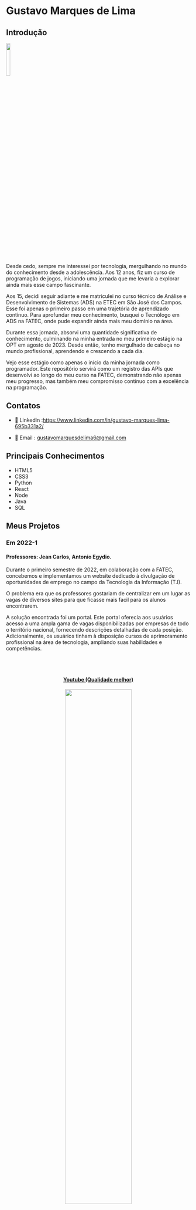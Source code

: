 # Gustavo Marques de Lima

## Introdução
<img src='/img/01/gustavo.webp' width="15%" />

Desde cedo, sempre me interessei por tecnologia, mergulhando no mundo do conhecimento desde a adolescência. Aos 12 anos, fiz um curso de programação de jogos, iniciando uma jornada que me levaria a explorar ainda mais esse campo fascinante.

Aos 15, decidi seguir adiante e me matriculei no curso técnico de Análise e Desenvolvimento de Sistemas (ADS) na ETEC em São José dos Campos. Esse foi apenas o primeiro passo em uma trajetória de aprendizado contínuo. Para aprofundar meu conhecimento, busquei o Tecnólogo em ADS na FATEC, onde pude expandir ainda mais meu domínio na área.

Durante essa jornada, absorvi uma quantidade significativa de conhecimento, culminando na minha entrada no meu primeiro estágio na OPT em agosto de 2023. Desde então, tenho mergulhado de cabeça no mundo profissional, aprendendo e crescendo a cada dia.

Vejo esse estágio como apenas o início da minha jornada como programador. Este repositório servirá como um registro das APIs que desenvolvi ao longo do meu curso na FATEC, demonstrando não apenas meu progresso, mas também meu compromisso contínuo com a excelência na programação.

## Contatos
- 💼 Linkedin :https://www.linkedin.com/in/gustavo-marques-lima-695b331a2/

- 📧 Email : gustavomarquesdelima6@gmail.com

## Principais Conhecimentos
* HTML5
* CSS3
* Python
* React
* Node
* Java
* SQL

## Meus Projetos

### Em 2022-1
#### Professores: Jean Carlos, Antonio Egydio.
Durante o primeiro semestre de 2022, em colaboração com a FATEC, concebemos e implementamos um website dedicado à divulgação de oportunidades de emprego no campo da Tecnologia da Informação (T.I).

O problema era que os professores gostariam de centralizar em um lugar as vagas de diversos sites para que ficasse mais facil para os alunos encontrarem.

A solução encontrada foi um portal. Este portal oferecia aos usuários acesso a uma ampla gama de vagas disponibilizadas por empresas de todo o território nacional, fornecendo descrições detalhadas de cada posição. Adicionalmente, os usuários tinham à disposição cursos de aprimoramento profissional na área de tecnologia, ampliando suas habilidades e competências.

<br>
  <h4 align="center"><br><a href="https://www.youtube.com/watch?v=vAR8DCsnbfE">Youtube (Qualidade melhor)</a></h4>
  <p align="center">
    <img src="/img/01/gif_localizacao_pagweb.gif" width="60%" />
</p>


### Mais videos:

<details>

<br>
  <h4 align="center"><br><a href="https://youtu.be/MpbO26x4V6s">Youtube (Qualidade melhor)</a></h4>
  <p align="center">
    <img src="/img/01/cursos-botao.gif" width="60%" />
</p>

<br>
  <h4 align="center"><br><a href="https://youtu.be/GsF3vHnyO84">Youtube (Qualidade melhor)</a></h4>
  <p align="center">
    <img src="/img/01/graficos_parte1.gif" width="60%" />
</p>

<br>
  <p align="center">
    <img src="/img/01/graficos_parte2.gif" width="60%" />
</p>

<br>
  <h4 align="center"><br><a href="https://youtu.be/iMzZy33cA94">Youtube (Qualidade melhor)</a></h4>
  <p align="center">
    <img src="/img/01/contatos.gif" width="60%" />
</p>
<br>
</details>
Para mais informações:
[GIT](https://github.com/gusta7597/API-FATEC)

#### Tecnologias Utilizadas
* HTML5 - Utilizado para estruturar semanticamente o conteúdo das páginas do site.
* CSS3 - Utilizado para estilizar e criar layouts responsivos, aprimorando a aparência visual do site.
* Java Script - Implementado para adicionar interatividade e dinamismo às páginas, como validações de formulário e animações.
* Bootstrap - Aplicado para acelerar o desenvolvimento de interfaces responsivas e compatíveis com diferentes dispositivos.
* Python - Aplicado na parte de raspagem de dados para adquirir varias vagas
* Flask - Framework utilizado para desenvolver a aplicação web, gerenciando rotas/templates.
* SQL - Utilizado para gerenciar e consultar dados armazenados no banco de dados relacional
* SQLite - Banco de dados escolhido para armazenar dados de forma leve e eficiente durante o desenvolvimento.
* AWS - Implementado para hospedar a aplicação. 
* Github - Usado para versionamento de código, colaboração entre equipe e gerenciamento do histórico de alterações do projeto.
* Figma - Ferramenta utilizada para design de interface e prototipação.

#### Contribuições Pessoais
No decorrer deste projeto, atuei na função de Product Owner (PO), sendo responsável por interagir com o cliente para entender e documentar requisitos, entre outras atividades. Além disso, sempre que necessário, ofereci suporte aos meus colegas de equipe em diversas tarefas.

Contribuí de maneira significativa em momentos específicos, como na página de vagas, onde desenvolvi uma parte substancial do código. Utilizei HTML para estruturar o conteúdo da página, criando elementos como listas de vagas, descrições e formulários de candidatura. Para a apresentação visual, apliquei CSS, definindo estilos que incluíam layouts responsivos, cores, tipografia e espaçamentos, garantindo uma interface amigável e funcional.

#### Hard Skills
* HTML5 - Avançado - Possuo habilidade para estruturar semanticamente páginas web de forma autônoma, garantindo uma organização lógica e acessível dos elementos.

* CSS3 - Avançado - Sou capaz de estilizar páginas web de maneira independente, utilizando CSS3 para criar layouts atraentes e responsivos que complementam a estrutura HTML.

* Python - Avançado - Adquiri conhecimentos em raspagem de dados utilizando Python, além de aprender a organizar e manipular esses dados de forma eficiente para diversas finalidades.

* SQL - Avançado - Possuo autonomia na criação de operações CRUD (Create, Read, Update, Delete) em sistemas de banco de dados, utilizando SQL para manipular e gerenciar dados de forma eficaz.

#### Soft Skills
* Comunicação:
Para facilitar o acompanhamento do desenvolvimento das atividades, exercitei minhas habilidades de comunicação ao participar de reuniões semanais com a equipe. Estas reuniões eram essenciais para garantir a sincronização de esforços e a avaliação do progresso das tarefas.

### Em 2022-2
Durante o segundo semestre de 2022, estabelecemos uma colaboração estratégica com a renomada Trackcash, uma empresa especializada em soluções de conciliação financeira direcionadas a e-commerces, marketplaces e estabelecimentos físicos.

O problema relatado era que para organizar os clientes a trackcash utilizava planilhas para controlar as vendas dos clientes, e então por conta disso veio o desejo de automatizar esta parte. 

Neste contexto, foi incumbida a nós a missão de conceber um software desktop personalizado, destinado a disponibilizar aos clientes da Trackcash informações cruciais sobre suas atividades de vendas. O propósito primordial era garantir uma experiência de usuário fluida e intuitiva, entregando dados de forma acessível através de planilhas e painéis de controle, com o intuito de otimizar a elaboração de estratégias financeiras e identificar possíveis obstáculos ao término de cada ciclo de vendas.

Um ponto crucial nesse empreendimento residia na arquitetura do sistema de autenticação e registro. Isso se dava pela necessidade de incluir detalhes específicos durante o processo de inscrição, como o nome do canal de vendas (por exemplo: Mercado Livre, Americanas), o tipo de canal (seja Marketplace ou plataforma de pagamentos) e o método de autenticação utilizado (seja através de usuário/senha ou Token). Para garantir o atendimento eficaz de todos esses requisitos, dedicamos especial atenção à modelagem e desenvolvimento do banco de dados, assegurando que todas as exigências da Trackcash fossem plenamente satisfeitas.

É crucial ressaltar que, dentro deste projeto, os clientes são também tratados como canais, um aspecto que permeia toda a estruturação e funcionalidade do software desenvolvido.



<br>
  <h4 align="center"><br><a href="https://www.youtube.com/watch?v=Ayp1KyIrV_s">Youtube (Qualidade melhor)</a></h4>
  <p align="center">
    <img src="/img/02/Config_canais_token.gif" width="60%" />
</p>
<br>

### Mais Videos:

<details>
<br>
  <h4 align="center"><br><a href="https://youtu.be/sJAp-t41iLQ">Youtube (Qualidade melhor)</a></h4>
  <p align="center">
    <img src="/img/02/tela-configuracao-canais.gif" width="60%" />
</p>
<br>
</details>

Para mais informações:
[GIT](https://github.com/gusta7597/API-FATEC-2-SEM)

#### Tecnologias Utilizadas
* Java - Utilizada como linguagem base para criação dos scripts do projeto.
* JavaFX - Ferramenta empregada para o design e desenvolvimento das interfaces gráficas do usuário.
* SQL - Utilizada como linguagem para interação com o banco de dados do projeto.
* MYSQL - Banco de dados escolhido como o sistema de gerenciamento de dados para o projeto.
* Github - Utilizado para a publicação e documentação do projeto, facilitando o versionamento e a colaboração entre os membros da equipe.

#### Contribuições Pessoais
Durante o desenvolvimento deste projeto, desempenhei um papel ativo como membro da equipe de desenvolvimento. Minha principal área de atuação concentrou-se na criação das interfaces gráficas utilizando o SceneBuilder, uma ferramenta de design e layout fornecida pela Oracle para o desenvolvimento de interfaces de usuário em JavaFX.

Especificamente, dediquei-me à configuração personalizada de cada usuário. Essas configurações abrangiam as conexões desejadas pelo usuário em nossa aplicação, seja com marketplaces ou plataformas de pagamento. Minha responsabilidade envolvia a criação, visualização e edição de cada configuração individualmente criada pelo usuário, empregando scripts em Java e seguindo princípios de orientação a objetos.

Após três sprints dedicados à parte de configurações, na quarta e última etapa, concentrei-me na implementação da funcionalidade de edição de usuário. Isso permitia que os usuários modificassem as informações que haviam inserido anteriormente em nossa aplicação, proporcionando uma experiência mais dinâmica e personalizada.

#### Hard Skills
* Java - Intermediario - Tenho autonomia para desenvolver o back-end utilizando a linguagem Java e os conceitos de Programação Orientada a Objetos (POO).
* JavaFX - Básico - Possuo habilidades para desenvolver interfaces gráficas de usuário (GUIs) utilizando JavaFX.
* SQL - Avançado - Sou capaz de realizar operações básicas de manipulação de dados em sistemas de banco de dados (CRUD) utilizando SQL.

#### Soft Skills
* Comunicação - Como membro da equipe de desenvolvimento, aprimorei minhas habilidades de comunicação ao interagir com colegas mais experientes e ao compartilhar minhas ideias durante as reuniões diárias.
* Organização - Pratiquei minhas habilidades de organização durante o desenvolvimento do projeto, ao planejar e priorizar minhas tarefas de acordo com os requisitos e prazos estabelecidos.

### Em 2023-1
No primeiro semestre de 2023, estabelecemos uma parceria com a empresa Visiona uma empresa cujo objetivo é a integração de sistemas espaciais e à prestação de serviços baseados em satélites. 

O problema relatado pela visiona era que a propria empresa não havia tanto controle sobre usuarios e gostaria de automatizar essa parte com um site na web.

Como parte dessa colaboração, fomos incumbidos de conceber e implementar um sistema de gerenciamento de usuário, utilizando uma abordagem baseada em microserviços. O objetivo central deste projeto foi desenvolver uma aplicação web escalável, fundamentada em microsserviços e equipada com um dashboard intuitivo. Essa plataforma foi criada para fornecer aos usuários funcionalidades essenciais, incluindo a criação, visualização, edição e exclusão de perfis de usuário.

Decidimos utilizar bancos de dados relacionais para assegurar a consistência e a confiabilidade dos dados manipulados pela aplicação.

<br>
  <h4 align="center"><br><a href="https://www.youtube.com/watch?v=wU2duyaZ-yg">Youtube (Qualidade melhor)</a></h4>
  <p align="center">
    <img src="/img/03/login_dashboard.gif" width="60%" />
</p>
<br>

Para mais informações:
[GIT](https://github.com/gusta7597/API-FATEC-3-SEM/tree/Development?tab=readme-ov-file)

#### Tecnologias Utilizadas
* React -  Utilizado para a criação do frontend da aplicação, desenvolvendo interfaces de usuário dinâmicas e responsivas.
* NodeJS - Responsável pela criação do backend da aplicação, permitindo a construção de rotas eficientes.
* Github - Plataforma de hospedagem de código-fonte e colaboração, utilizada para gerenciar o versionamento do projeto, facilitando o trabalho em equipe e a integração contínua.
* Figma - Ferramenta utilizada para criar wireframes, protótipos e designs de interfaces de usuário, colaborando na visualização e comunicação das ideias de design.
* SQL - Utilizada como linguagem para interação com o banco de dados do projeto.
* Postgres - Banco de dados escolhido como o sistema de gerenciamento de dados para o projeto.


#### Contribuições Pessoais
Na primeira fase do projeto, concentrei-me principalmente no backend, pois nunca havia trabalhado com APIs antes. Essa imersão foi fundamental para me familiarizar com essa tecnologia e me ajudou a resolver diversos desafios que surgiram ao longo do desenvolvimento. Essa experiência acabou por se tornar uma base sólida para o meu trabalho nas próximas etapas do projeto.

Na segunda fase, assumi a responsabilidade pela documentação do projeto. Tanto o repositório no GitHub quanto a própria documentação foram elaborados por mim. Esta tarefa não só me permitiu consolidar meu entendimento do projeto como um todo, mas também contribuiu para a transparência e colaboração da equipe.

Por fim, na terceira fase do projeto, dediquei-me à manutenção de alguns aspectos desenvolvidos pelos meus colegas de equipe. Essa atividade proporcionou uma oportunidade valiosa para aprender com o código dos outros, além de aprimorar minhas habilidades de depuração e resolução de problemas.

#### Hard Skills
* React - Avançado - Tenho autonomia para desenvolver o frontend de forma componentizada.
* NodeJS - Avançado - Possuo habilidade para desenvolver o backend utilizando NodeJS.
* Figma - Avançado - Possuo habilidade para criar wireframes e protótipos de projetos utilizando a ferramenta Figma.
* SQL - Avançado - Tenho autonomia para realizar operações básicas de manipulação de dados (CRUD) em sistemas de banco de dados, além de capacidade para modelar um banco de dados.

#### Soft Skills
* Organização - Pratiquei e aprimorei minhas habilidades de organização ao longo do desenvolvimento do projeto. Isso envolveu o planejamento cuidadoso e a priorização de tarefas de acordo com os requisitos e prazos estabelecidos, garantindo uma execução eficiente e dentro do cronograma estabelecido.

### Em 2023-2
No segundo semestre de 2023, embarcamos em uma colaboração com a Greenneat, a empresa é especializada na reutilização de óleos e no descarte consciente do mesmo.

Segundo a greenneat ela havia nessecidade de obter um site cujo nele mesmo fosse criado uma logica de créditos e controle de parceiros. Com base nessa ideia foi criada uma plataforma dedicada à promoção da economia circular, com um enfoque específico na coleta e reciclagem de óleo de cozinha.

Nossa equipe se empenhou em desenvolver uma plataforma online que possibilitasse aos parceiros da Greenneat realizar a coleta de óleo de estabelecimentos e revendê-lo à plataforma, recebendo créditos em troca. Esses créditos foram concebidos para serem utilizados na aquisição de saneantes fabricados pela Greenneat e disponíveis em seu site. Além disso, proporcionamos aos parceiros acesso a um painel personalizado, permitindo-lhes acompanhar suas transações de forma transparente. Por outro lado, os estabelecimentos foram capacitados a monitorar suas compras e saldos de crédito de maneira eficiente.

Como administradores da plataforma, fornecemos um dashboard abrangente, oferecendo informações relevantes, como o desempenho do descarte, a participação dos parceiros e estabelecimentos na economia circular, entre outros dados cruciais. Este dashboard foi projetado para fornecer uma visão holística e simplificada do progresso e impacto da iniciativa.

<br>
  <h4 align="center"><br><a href="https://youtu.be/thHnFg1cLQk">Youtube (Qualidade melhor)</a></h4>
  <p align="center">
    <img src="/img/04/cadastro.gif" width="65%" />
  </p>
<br>

### Mais videos:
<details>
  <h4 align="center"><br><a href="https://youtu.be/jLK-PpFPoq0">Youtube (Qualidade melhor)</a></h4>
  <p align="center">
    <img src="/img/04/estabelecimento.gif" width="65%" />
  </p>
<br>
</details>

Para mais informações:
[GIT](https://github.com/gusta7597/API-FATEC-4-SEM)

#### Tecnologias Utilizadas
* React -  Utilizado para a criação do frontend da aplicação, desenvolvendo interfaces de usuário dinâmicas e responsivas.
* NodeJS - Responsável pela criação do backend da aplicação, permitindo a construção de rotas eficientes.
* SQL - Utilizada como linguagem para interação com o banco de dados do projeto.
* SQLite - Banco de dados escolhido como o sistema de gerenciamento de dados para o projeto.
* Github - Plataforma de hospedagem de código-fonte e colaboração, utilizada para gerenciar o versionamento do projeto, facilitando o trabalho em equipe e a integração contínua.
* Figma - Ferramenta utilizada para criar wireframes, protótipos e designs de interfaces de usuário, colaborando na visualização e comunicação das ideias de design.

#### Contribuições Pessoais
Nesse projeto, desempenhei o papel de desenvolvedor, contribuindo em diferentes fases e funcionalidades essenciais. Iniciei trabalhando no desenvolvimento do sistema de cadastro de usuários, permitindo que cada usuário inserisse suas informações básicas, como CPF e outros detalhes pertinentes.

Durante a segunda sprint, concentrei meus esforços na implementação da visualização das transações e saldos individuais de cada usuário. Desenvolvi uma tabela dinâmica que exibia as transações recentes de cada usuário, atualizando automaticamente seus saldos conforme as transações eram realizadas. Além disso, aproveitei a oportunidade para introduzir novas funcionalidades e abordar eventuais bugs encontrados durante a interação com a tabela.

Na terceira sprint, foquei em aprimorar ainda mais a experiência do usuário, adicionando novas features e realizando correções para garantir o bom funcionamento do sistema. Dedicando-me à resolução de bugs e à implementação de melhorias, assegurei que a tabela de transações oferecesse uma experiência fluida e livre de problemas para os usuários.

Por fim, na última sprint, implementei restrições de acesso com base nos tipos de usuário. Isso garantia que cada usuário só pudesse acessar telas e funcionalidades relevantes ao seu tipo, reforçando a segurança e a privacidade dentro da plataforma. Essa medida contribuiu significativamente para a organização e controle do sistema, proporcionando uma experiência de uso mais personalizada e segura para todos os usuários.
#### Hard Skills
* React - Avançado - Possuo habilidade e autonomia para desenvolver o frontend de forma componentizada utilizando React.
* NodeJS - Avançado - Tenho autonomia para desenvolver o backend de aplicações utilizando NodeJS.
* Figma - Avançado - Possuo habilidade para criar wireframes e protótipos de projetos utilizando a ferramenta Figma.
* SQL - Avançado - Possuo autonomia para realizar operações básicas de manipulação de dados (CRUD) em sistemas de banco de dados, bem como capacidade para modelar bancos de dados.

#### Soft Skills
* Organização - Sinto que melhorei minhas habilidades de organização já que no mesmo periodo acabei arranjando um estagio, ou seja, acabei aplicando coisas que aprendi no serviço e aplicando na faculdade e vice e versa. Alguma dessas coisas foi a padronização do codigo e padronização de commit.

### Em 2024-1
No primeiro semestre de 2024, uma parceria foi estabelecida com a Oracle Academy, a mesma empresa tem como objetivo promover educação, habilidades, inovação, e diversidade e inclusão em tecnologia.

A oracle necessitava de uma plataforma mobile para que fosse possivel gerir o conhecimento de parceiros e poder ver quais parceiros tem a possibilidade de subir nos parametros de parceiro. Com base nisso o projeto teve o propósito de desenvolver um aplicativo dedicado ao gerenciamento dos parceiros corporativos.

Este aplicativo tem como objetivo principal unificar e automatizar as atividades relacionadas à gestão de parcerias de negócios. Suas funcionalidades incluem o cadastro e atualização de parceiros com informações detalhadas sobre sua expertise, bem como o acompanhamento do desenvolvimento de conhecimento dos parceiros para remuneração. Além disso, oferece a extração de relatórios relevantes sobre o desempenho dos parceiros, facilitando a análise e tomada de decisões estratégicas.

Para garantir uma gestão eficiente, o app conta com um módulo administrativo que permite o cadastro, edição e exclusão de consultores de alianças, responsáveis por cadastrar e atualizar as informações sobre os parceiros. Essas funcionalidades visam unificar e automatizar as atividades relacionadas à gestão de parcerias de negócios, ao mesmo tempo em que aprimoram a eficiência operacional da organização.

<br>
  <h4 align="center"><br><a href="https://youtube.com/shorts/jaJvUHtxoDg">Youtube (Qualidade melhor)</a></h4>
  <p align="center">
    <img src="/img/05/adicionarConsultorAliancas.gif" width="65%" />
  </p>
<br>

### Mais videos:
<details>
  <h4 align="center"><br><a href="https://youtube.com/shorts/k-mWljAZT0U">Youtube (Qualidade melhor)</a></h4>
  <p align="center">
    <img src="/img/05/editarConsultorAliancas.gif" width="65%" />
  </p>
<br>
<br>
  <h4 align="center"><br><a href="https://youtube.com/shorts/QfVdLAiZrwI">Youtube (Qualidade melhor)</a></h4>
  <p align="center">
    <img src="/img/05/loginAdministrador.gif" width="65%" />
  </p>
<br>
</details>

Para mais informações:
[GIT](https://github.com/henriqFerreira/API-FATEC-5-SEM)

#### Tecnologias Utilizadas
* React Native - Utilizado para desenvolvimento do frontend da aplicação, que era direcionado a dispositivos moveis.
* NodeJS - Responsável pela criação do backend da aplicação, permitindo a construção de rotas eficientes.
* MongoDB - Banco não relacional utilizado para armazenar os dados da aplicação
* Github - Plataforma de hospedagem de código-fonte e colaboração, utilizada para gerenciar o versionamento do projeto, facilitando o trabalho em equipe e a integração contínua.
* Figma - Ferramenta utilizada para criar wireframes, protótipos e designs de interfaces de usuário, colaborando na visualização e comunicação das ideias de design.

#### Contribuições Pessoais
No decorrer deste projeto, retornei ao papel de desenvolvedor, contribuindo ativamente. Em particular, optamos por uma abordagem onde cada membro da equipe assumiu a responsabilidade por uma tarefa completa, abrangendo tanto o desenvolvimento do frontend quanto do backend. Este modelo foi adotado ao longo de quatro sprints.

Inicialmente, assumi a responsabilidade pela implementação da funcionalidade "Esqueci a senha". Essa funcionalidade permitia que a aplicação enviasse um e-mail ao usuário registrado caso este esquecesse sua senha.

Na segunda etapa, utilizei habilidades adquiridas durante meu estágio para realizar a raspagem de dados em Python das Tracks e expertises oferecidas pela Oracle.

Na terceira fase, concentrei-me em aprimorar funcionalidades, permitindo que os usuários da aplicação visualizassem gráficos para obter insights sobre o comportamento de determinados clientes da Oracle.

Por fim, no último sprint, dediquei-me à correção de bugs e à melhoria geral das funcionalidades da aplicação.
#### Hard Skills
* React Native - Avançado - Consigo desenvolver o frontend de forma independente usando o framework React Native.
* NodeJS - Avançado - Tenho habilidade para desenvolver o backend utilizando NodeJS sem supervisão.
* MongoDB - Avançado - Consigo realizar operações básicas de manipulação de dados (CRUD) em sistemas de banco de dados não relacionais de forma autônoma.

#### Soft Skills
* Comunicação - Acredito que tenha sido muito importante ao me comunicar com a equipe sobre como seria feito o projeto, já que teriamos outra abordagem com o projeto, mas acredito tenha sido de extrema importancia opinar sobre tal abordagem e estar ativamente conectado com o grupo.

### Em 2024-2
O setor de marketing enfrenta desafios ao processar grandes volumes de dados, dificultando a análise de feedbacks e informações dispersas, como comentários e dados de vendas. A falta de ferramentas para identificar tendências e integrar dados compromete decisões rápidas e informadas, enquanto a análise manual é demorada e sujeita a erros.

Então firmamos parceria com a Dom Rock para desenvolver um chatbot que otimiza análises, personaliza campanhas e identifica oportunidades de crescimento. Utilizando a arquitetura RAG, o modelo acessa dados vetorizados para gerar respostas mais precisas e relevantes.


Para mais informações:
[GIT]([https://github.com/CamilaRedondo/API-FATEC-6-SEM])

#### Tecnologias Utilizadas
* Python - Responsavel pelo tratamento de dados e logica do RAG.
* ChromaDB - Banco de dados de vetor.
* LangChain - Gerencia o fluxo de dados e a integração entre a base vetorial e o LLM na arquitetura RAG.
* LLM (LLaMA) - Realiza a geração de texto com base nas consultas enriquecidas pela base vetorial.
* Figma - Ferramenta de design utilizada para criar a interface e prototipar a experiência do usuário.
* Vue.js - Framework para desenvolver a interface de usuário interativa do chatbot.

#### Contribuições Pessoais
Atuei como P.O então trabalhei diretamente com o cliente para definir requisitos essenciais, elaborar histórias de usuário detalhadas e estabelecer critérios de aceitação claros. Essa interação contínua garantiu uma compreensão precisa das necessidades do cliente, convertendo-as em funcionalidades eficazes no sistema. Também gerenciei a criação e manutenção dos backlogs do produto e das sprints, priorizando tarefas com base no valor de negócio e na urgência, assegurando entregas constantes de valor.

Acabei não participando nos códigos por conta de minha posição, porém acabei estudando o código para que fosse possivel explicar para o cliente o que acabou sendo realizado e como cada mudança afetava o projeto.

#### Hard Skills
* Product Owner - Intermediario -  Experiência em colaborar diretamente com o cliente para definir requisitos, histórias de usuário e critérios de aceitação, garantindo uma compreensão clara das necessidades do negócio e a entrega eficaz de funcionalidades.
* Backlog Management - Intermediario - Capacidade de criar e gerenciar backlogs de produto e sprints, priorizando tarefas conforme o valor de negócio e a urgência, assegurando entregas contínuas e alinhadas às expectativas do cliente.
* Python - Avançado - Possuo conhecimento em manipulação de dados e lógica para arquitetura RAG (Retrieval-Augmented Generation).
* Figma - Avançado - Competência no design de interfaces e prototipagem de experiências do usuário.
* Vue.js - Básico - Capacidade de desenvolver interfaces de usuário interativas e dinâmicas.

#### Soft Skills
* Comunicação - Comunicação clara dos requisitos do cliente para a equipe de desenvolvimento, assegurando uma compreensão precisa das necessidades do projeto.
